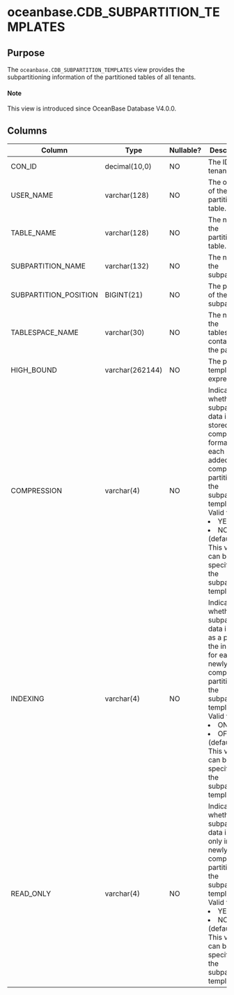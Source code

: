 # oceanbase.CDB_SUBPARTITION_TEMPLATES

## Purpose

The `oceanbase.CDB_SUBPARTITION_TEMPLATES` view provides the subpartitioning information of the partitioned tables of all tenants.

<main id="notice" type='explain'>
  <h4>Note</h4>
  <p>This view is introduced since OceanBase Database V4.0.0. </p>
</main>

## Columns

| Column | Type | Nullable? | Description |
|-----------------------|-----------------|------------|-----------|
| CON_ID | decimal(10,0) | NO | The ID of the tenant. |
| USER_NAME | varchar(128) | NO | The owner of the partitioned table. |
| TABLE_NAME | varchar(128) | NO | The name of the partitioned table. |
| SUBPARTITION_NAME | varchar(132) | NO | The name of the subpartition. |
| SUBPARTITION_POSITION | BIGINT(21) | NO | The position of the subpartition. |
| TABLESPACE_NAME | varchar(30) | NO | The name of the tablespace containing the partition. |
| HIGH_BOUND | varchar(262144) | NO | The partition template expression. |
| COMPRESSION | varchar(4) | NO | Indicates whether the subpartition data is stored in compression format for each newly added composite partition in the subpartition template. Valid values:<li>YES<li>NO (default)<br>This value can be specified in the subpartition template. |
| INDEXING | varchar(4) | NO | Indicates whether the subpartition data is taken as a part of the indexes for each newly added composite partition in the subpartition template. Valid values:<li>ON<li>OFF (default)<br>This value can be specified in the subpartition template. |
| READ_ONLY | varchar(4) | NO | Indicates whether the subpartition data is read only in each newly added composite partition in the subpartition template. Valid values:<li>YES<li>NO (default)<br>This value can be specified in the subpartition template. |
